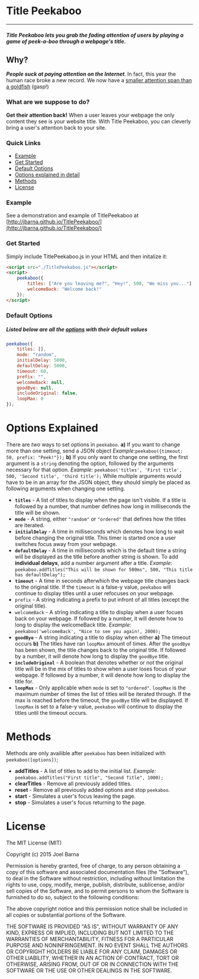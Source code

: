 # Title Peekaboo
---
##### Title Peekaboo lets you grab the fading attention of users by playing a game of peek-a-boo through a webpage's title. 

## Why?

***People suck at paying attention on the Internet***. In fact, this year the human race broke a new record. We now have a [smaller attention span than a goldfish](http://time.com/3858309/attention-spans-goldfish/) (gasp!)

### What are we suppose to do?
**Get their attention back!** When a user leaves your webpage the only content they see is your website title. With Title Peekaboo, you can cleverly bring a user's attention back to your site.

### Quick Links
* [Example](#example)
* [Get Started](#get-started)
* [Default Options](#default-options)
* [Options explained in detail](#options-explained)
* [Methods](#methods)
* [License](#license)

### Example
See a demonstration and example of TitlePeekaboo at [http://jbarna.github.io/TitlePeekaboo/](http://jbarna.github.io/TitlePeekaboo/)

### Get Started
Simply include TitlePeekaboo.js in your HTML and then initalize it:
```html
<script src="./TitlePeekaboo.js"></script>
<script>
    peekaboo({
        titles: ["Are you leaving me?", "Hey!", 500, "We miss you..."],
        welcomeBack: "Welcome back!"
    });
</script>
```

### Default Options
##### Listed below are all the [options](#options-explained) with their default values
```javascript
peekaboo({
    titles: [],
    mode: "random",
    initialDelay: 5000, 
    defaultDelay: 5000,
    timeout: 60,
    prefix: "",
    welcomeBack: null,
    goodBye: null,
    includeOriginal: false,
    loopMax: 0
});
```
# Options Explained
There are *two* ways to set options in `peekaboo`. 
**a)** If you want to change more than one setting, send a JSON object 
*Example*:`peekaboo({timeout: 50, prefix: "Peek!"});` 
**b)** If you only want to change one setting, the first argument is a `string` denoting the option, followed by the arguments necessary for that option. 
*Example:* `peekaboo('titles', 'First title', 500, 'Second title', 'third title');` 
While multiple arguments would have to be in an array for the JSON object, they should simply be placed as following arguments when changing one setting.


* **`titles`** - A list of titles to display when the page isn't visible. If a title is followed by a number, that number defines how long in milliseconds the title will be shown. 
* **`mode`** - A string, either `"random"` or `"ordered"` that defines how the titles are iterated.
* **`initialDelay`** - A time in milliseconds which denotes how long to wait before changing the original title. This timer is started once a user switches focus away from your webpage.
* **`defaultDelay`** - A time in milliseconds which is the default time a string will be displayed as the title before another string is shown. To add **individual delays**, add a number argument after a title. *Example*: `peekaboo.addTitles("This will be shown for 500ms", 500, "This title has defaultDelay");`
* **`timeout`** - A time in seconds afterwhich the webpage title changes back to the original title. If the `timeout` is a false-y value, `peekaboo` will continue to display titles until a user refocuses on your webpage.
* `prefix` - A string indicating a prefix to put infront of all titles (except the original title).
* `welcomeBack` - A string indicating a title to display when a user focues back on your webpage. If followed by a number, it will denote how to long to display the welcomeBack title. *Example:* `peekaboo('welcomeBack', "Nice to see you again!, 2000);`
* **`goodBye`** - A string indicating a title to display when either **a)** The timeout occurs **b)** The titles have ran `loopMax` amount of times. After the `goodBye` has been shown, the title changes back to the original title. If followed by a number, it will denote how long to display the `goodBye` title.
* **`includeOriginal`** - A boolean that denotes whether or not the original title will be in the mix of titles to show when a user loses focus of your webpage. If followed by a number, it will denote how long to display the title for. 
* **`loopMax`** - Only applicable when `mode` is set to `"ordered"`. `loopMax` is the maximum number of times the list of titles will be iterated through. If the max is reached before the timeout, the `goodBye` title will be displayed. If `loopMax` is set to a false-y value, `peekaboo` will continue to display the titles until the timeout occurs.  

# Methods
Methods are only availible after `peekaboo` has been initialized with `peekaboo([options])`;
* **addTitles** -  A list of titles to add to the initial list. *Example:* `peekaboo.addTitles("First title", "Second Title", 1000);`
* **clearTitles** - Remove all previously added titles.
* **reset** - Remove all previously added options and stop `peekaboo`.
* **start** - Simulates a user's focus leaving the page.
* **stop** - Simulates a user's focus returning to the page.

# License
The MIT License (MIT)

Copyright (c) 2015 Joel Barna

Permission is hereby granted, free of charge, to any person obtaining a copy
of this software and associated documentation files (the "Software"), to deal
in the Software without restriction, including without limitation the rights
to use, copy, modify, merge, publish, distribute, sublicense, and/or sell
copies of the Software, and to permit persons to whom the Software is
furnished to do so, subject to the following conditions:

The above copyright notice and this permission notice shall be included in all
copies or substantial portions of the Software.

THE SOFTWARE IS PROVIDED "AS IS", WITHOUT WARRANTY OF ANY KIND, EXPRESS OR
IMPLIED, INCLUDING BUT NOT LIMITED TO THE WARRANTIES OF MERCHANTABILITY,
FITNESS FOR A PARTICULAR PURPOSE AND NONINFRINGEMENT. IN NO EVENT SHALL THE
AUTHORS OR COPYRIGHT HOLDERS BE LIABLE FOR ANY CLAIM, DAMAGES OR OTHER
LIABILITY, WHETHER IN AN ACTION OF CONTRACT, TORT OR OTHERWISE, ARISING FROM,
OUT OF OR IN CONNECTION WITH THE SOFTWARE OR THE USE OR OTHER DEALINGS IN THE
SOFTWARE.

